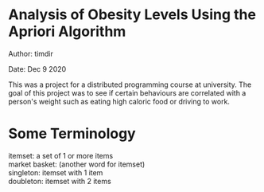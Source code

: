 # Analysis of Obesity Levels Using the Apriori Algorithm

Author: timdir

Date: Dec 9 2020


This was a project for a distributed programming course at university.  The goal
of this project was to see if certain behaviours are correlated with a person's
weight such as eating high caloric food or driving to work.

# Some Terminology

itemset: a set of 1 or more items  
market basket: (another word for itemset)  
singleton: itemset with 1 item  
doubleton: itemset with 2 items  
